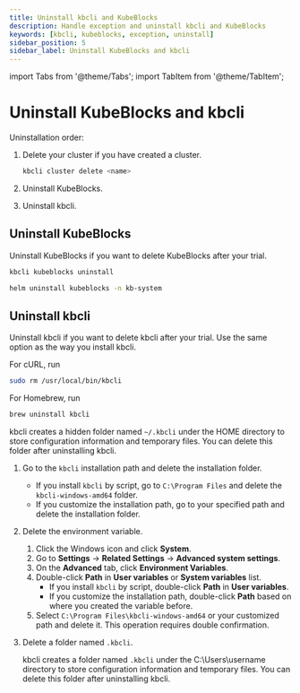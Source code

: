 ```yaml
---
title: Uninstall kbcli and KubeBlocks
description: Handle exception and uninstall kbcli and KubeBlocks
keywords: [kbcli, kubeblocks, exception, uninstall]
sidebar_position: 5
sidebar_label: Uninstall KubeBlocks and kbcli
---
```


import Tabs from '@theme/Tabs';
import TabItem from '@theme/TabItem';


# Uninstall KubeBlocks and kbcli

Uninstallation order:

1. Delete your cluster if you have created a cluster.

   ```bash
   kbcli cluster delete <name>
   ```

2. Uninstall KubeBlocks.

3. Uninstall kbcli.

## Uninstall KubeBlocks

Uninstall KubeBlocks if you want to delete KubeBlocks after your trial.

<Tabs>
<TabItem value="kbcli" label="kbcli" default>

```bash
kbcli kubeblocks uninstall
```

</TabItem>

<TabItem value="helm" label="helm" default>

```bash
helm uninstall kubeblocks -n kb-system
```

</TabItem>
</Tabs>

## Uninstall kbcli

Uninstall kbcli if you want to delete kbcli after your trial. Use the same option as the way you install kbcli.

<Tabs>
<TabItem value="macOS" label="macOS" default>

For cURL, run

```bash
sudo rm /usr/local/bin/kbcli
```

For Homebrew, run

```bash
brew uninstall kbcli
```

kbcli creates a hidden folder named `~/.kbcli` under the HOME directory to store configuration information and temporary files. You can delete this folder after uninstalling kbcli.

</TabItem>

<TabItem value="Windows" label="Windows">

1. Go to the `kbcli` installation path and delete the installation folder.

   * If you install `kbcli` by script, go to `C:\Program Files` and delete the `kbcli-windows-amd64` folder.
   * If you customize the installation path, go to your specified path and delete the installation folder.

2. Delete the environment variable.

   1. Click the Windows icon and click **System**.
   2. Go to **Settings** -> **Related Settings** -> **Advanced system settings**.
   3. On the **Advanced** tab, click **Environment Variables**.
   4. Double-click **Path** in **User variables** or **System variables** list.
      * If you install `kbcli` by script, double-click **Path** in **User variables**.
      * If you customize the installation path, double-click **Path** based on where you created the variable before.
   5. Select `C:\Program Files\kbcli-windows-amd64` or your customized path and delete it. This operation requires double confirmation.

3. Delete a folder named `.kbcli`.

   kbcli creates a folder named `.kbcli` under the C:\Users\username directory to store configuration information and temporary files. You can delete this folder after uninstalling kbcli.

</TabItem>

</Tabs>
